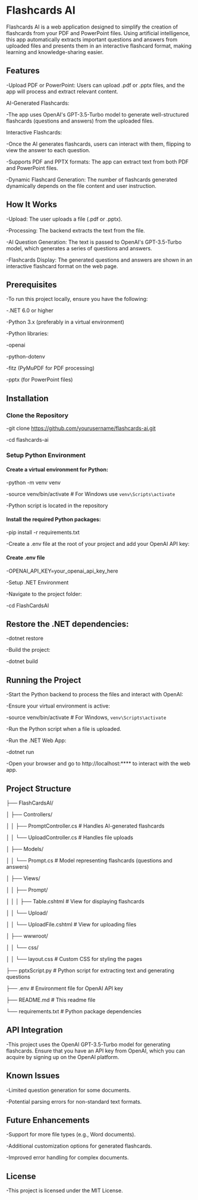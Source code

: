 # Flashcards AI

Flashcards AI is a web application designed to simplify the creation of flashcards from your PDF and PowerPoint files. Using artificial intelligence, this app automatically extracts important questions and answers from uploaded files and presents them in an interactive flashcard format, making learning and knowledge-sharing easier.

## Features

-Upload PDF or PowerPoint: Users can upload .pdf or .pptx files, and the app will process and extract relevant content.

AI-Generated Flashcards:

-The app uses OpenAI's GPT-3.5-Turbo model to generate well-structured flashcards (questions and answers) from the uploaded files.

Interactive Flashcards:

-Once the AI generates flashcards, users can interact with them, flipping to view the answer to each question.

-Supports PDF and PPTX formats: The app can extract text from both PDF and PowerPoint files.

-Dynamic Flashcard Generation: The number of flashcards generated dynamically depends on the file content and user instruction.

## How It Works

-Upload: The user uploads a file (.pdf or .pptx).

-Processing: The backend extracts the text from the file.

-AI Question Generation: The text is passed to OpenAI's GPT-3.5-Turbo model, which generates a series of questions and answers.

-Flashcards Display: The generated questions and answers are shown in an interactive flashcard format on the web page.

## Prerequisites

-To run this project locally, ensure you have the following:

-.NET 6.0 or higher

-Python 3.x (preferably in a virtual environment)

-Python libraries:

-openai

-python-dotenv

-fitz (PyMuPDF for PDF processing)

-pptx (for PowerPoint files)

## Installation

### Clone the Repository

-git clone https://github.com/yourusername/flashcards-ai.git

-cd flashcards-ai

### Setup Python Environment

#### Create a virtual environment for Python:

-python -m venv venv

-source venv/bin/activate # For Windows use `venv\Scripts\activate`

-Python script is located in the repository

#### Install the required Python packages:

-pip install -r requirements.txt

-Create a .env file at the root of your project and add your OpenAI API key:

#### Create .env file

-OPENAI_API_KEY=your_openai_api_key_here

-Setup .NET Environment

-Navigate to the project folder:

-cd FlashCardsAI

## Restore the .NET dependencies:

-dotnet restore

-Build the project:

-dotnet build

## Running the Project

-Start the Python backend to process the files and interact with OpenAI:

-Ensure your virtual environment is active:

-source venv/bin/activate # For Windows, `venv\Scripts\activate`

-Run the Python script when a file is uploaded.

-Run the .NET Web App:

-dotnet run

-Open your browser and go to http://localhost:\*\*\*\* to interact with the web app.

## Project Structure

├── FlashCardsAI/

│ ├── Controllers/

│ │ ├── PromptController.cs # Handles AI-generated flashcards

│ │ └── UploadController.cs # Handles file uploads

│ ├── Models/

│ │ └── Prompt.cs # Model representing flashcards (questions and answers)

│ ├── Views/

│ │ ├── Prompt/

│ │ │ ├── Table.cshtml # View for displaying flashcards

│ │ └── Upload/

│ │ └── UploadFile.cshtml # View for uploading files

│ ├── wwwroot/

│ │ └── css/

│ │ └── layout.css # Custom CSS for styling the pages

├── pptxScript.py # Python script for extracting text and generating questions

├── .env # Environment file for OpenAI API key

├── README.md # This readme file

└── requirements.txt # Python package dependencies

## API Integration

-This project uses the OpenAI GPT-3.5-Turbo model for generating flashcards. Ensure that you have an API key from OpenAI, which you can acquire by signing up on the OpenAI platform.

## Known Issues

-Limited question generation for some documents.

-Potential parsing errors for non-standard text formats.

## Future Enhancements

-Support for more file types (e.g., Word documents).

-Additional customization options for generated flashcards.

-Improved error handling for complex documents.

## License

-This project is licensed under the MIT License.
